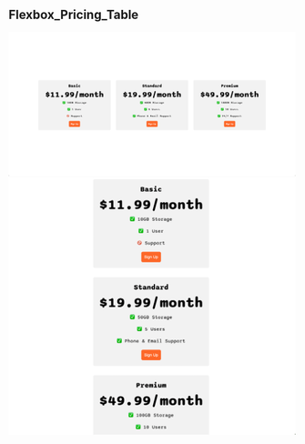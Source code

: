 <h2>Flexbox_Pricing_Table</h2>
<img src="./goal-large.png" alt="large-img"/>
<img src="./goal-small.png" alt="small-img"/>
